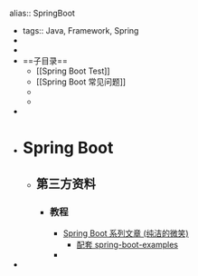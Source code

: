 alias:: SpringBoot

- tags:: Java, Framework, Spring
-
-
- ==子目录==
	- [[Spring Boot Test]]
	- [[Spring Boot 常见问题]]
	-
	-
-
- # Spring Boot
	- ## 第三方资料
		- ### 教程
			- [Spring Boot 系列文章 (纯洁的微笑)](http://www.ityouknow.com/spring-boot.html)
				- [配套 spring-boot-examples](https://github.com/ityouknow/spring-boot-examples)
			-
-
